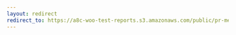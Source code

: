 ```yaml
---
layout: redirect
redirect_to: https://a8c-woo-test-reports.s3.amazonaws.com/public/pr-merge/40059/e2e/index.html
---
```

